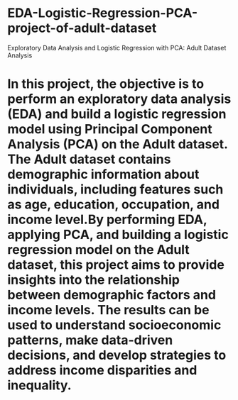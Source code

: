 # EDA-Logistic-Regression-PCA-project-of-adult-dataset
Exploratory Data Analysis and Logistic Regression with PCA: Adult Dataset Analysis
# In this project, the objective is to perform an exploratory data analysis (EDA) and build a logistic regression model using Principal Component Analysis (PCA) on the Adult dataset. The Adult dataset contains demographic information about individuals, including features such as age, education, occupation, and income level.By performing EDA, applying PCA, and building a logistic regression model on the Adult dataset, this project aims to provide insights into the relationship between demographic factors and income levels. The results can be used to understand socioeconomic patterns, make data-driven decisions, and develop strategies to address income disparities and inequality.
